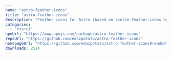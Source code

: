 ```yaml
---
name: "astro-feather-icons"
title: "astro-feather-icons"
description: "Feather icons for Astro (based on svelte-feather-icons by dylanblokhuis)"
categories:
  - "css+ui"
npmUrl: "https://www.npmjs.com/package/astro-feather-icons"
repoUrl: "https://github.com/edazpotato/astro-feather-icons"
homepageUrl: "https://github.com/edazpotato/astro-feather-icons#readme"
downloads: 2514
---
```


